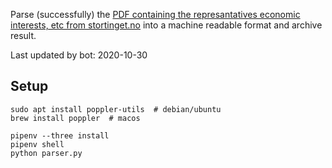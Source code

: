 Parse (successfully) the [PDF containing the represantatives economic interests, etc from stortinget.no](https://www.stortinget.no/no/Stortinget-og-demokratiet/Representantene/Okonomiske-interesser/) into a machine readable format and archive result.

Last updated by bot: 2020-10-30

## Setup
    sudo apt install poppler-utils  # debian/ubuntu
    brew install poppler  # macos

    pipenv --three install
    pipenv shell
    python parser.py
